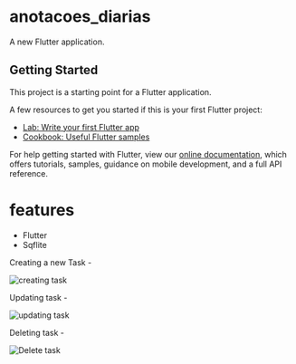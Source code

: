 # anotacoes_diarias

A new Flutter application.

## Getting Started

This project is a starting point for a Flutter application.

A few resources to get you started if this is your first Flutter project:

- [Lab: Write your first Flutter app](https://flutter.dev/docs/get-started/codelab)
- [Cookbook: Useful Flutter samples](https://flutter.dev/docs/cookbook)

For help getting started with Flutter, view our
[online documentation](https://flutter.dev/docs), which offers tutorials,
samples, guidance on mobile development, and a full API reference.


# features

- Flutter
- Sqflite



Creating a new Task -

![creating task](https://user-images.githubusercontent.com/58492693/110347847-ca30e980-800f-11eb-8f88-cb879ed5017c.gif)



Updating task -

![updating task](https://user-images.githubusercontent.com/58492693/110348247-34e22500-8010-11eb-8a12-cc12723d3701.gif)



Deleting task -

![Delete task](https://user-images.githubusercontent.com/58492693/110348347-517e5d00-8010-11eb-8fef-d64d47bfb59a.gif)

